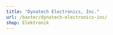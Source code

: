 ```yaml
---
title: "Dynatech Electronics, Inc."
url: /baxter/dynatech-electronics-inc/
shop: Elektronik
---
```


